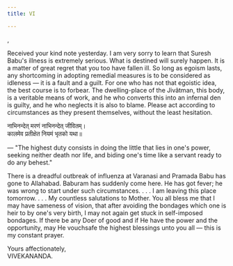 ```yaml
---
title: VI

---
```





  

  
,

Received your kind note yesterday. I am very sorry to learn that Suresh
Babu's illness is extremely serious. What is destined will surely
happen. It is a matter of great regret that you too have fallen ill. So
long as egoism lasts, any shortcoming in adopting remedial measures is
to be considered as idleness — it is a fault and a guilt. For one who
has not that egoistic idea, the best course is to forbear. The
dwelling-place of the Jivâtman, this body, is a veritable means of work,
and he who converts this into an infernal den is guilty, and he who
neglects it is also to blame. Please act according to circumstances as
they present themselves, without the least hesitation.

नाभिनन्देत् मरणं नाभिनन्देत् जीवितम्।  
कालमेव प्रतीक्षेत नियमं भृतको यथा॥

— "The highest duty consists in doing the little that lies in one's
power, seeking neither death nor life, and biding one's time like a
servant ready to do any behest."

There is a dreadful outbreak of influenza at Varanasi and Pramada Babu
has gone to Allahabad. Baburam has suddenly come here. He has got fever;
he was wrong to start under such circumstances. . . . I am leaving this
place tomorrow. . . . My countless salutations to Mother. You all bless
me that I may have sameness of vision, that after avoiding the bondages
which one is heir to by one's very birth, I may not again get stuck in
self-imposed bondages. If there be any Doer of good and if He have the
power and the opportunity, may He vouchsafe the highest blessings unto
you all — this is my constant prayer.

Yours affectionately,  
VIVEKANANDA.


